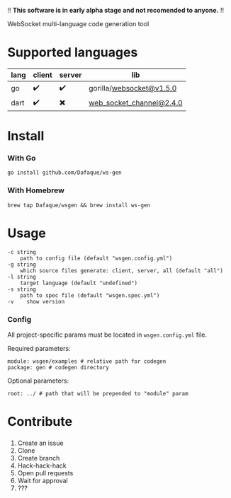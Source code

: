 :bangbang: **This software is in early alpha stage and not recomended to anyone.** :bangbang:

WebSocket multi-language code generation tool

# Supported languages

| lang | client             | server                   | lib                      |
|------|--------------------|--------------------------|--------------------------|
| go   | :heavy_check_mark: | :heavy_check_mark:       | gorilla/websocket@v1.5.0 |
| dart | :heavy_check_mark: | :heavy_multiplication_x: | web_socket_channel@2.4.0 |

# Install
### With Go
`go install github.com/Dafaque/ws-gen`
### With Homebrew
`brew tap Dafaque/wsgen && brew install ws-gen`

# Usage
```
-c string
    path to config file (default "wsgen.config.yml")
-g string
    which source files generate: client, server, all (default "all")
-l string
    target language (default "undefined")
-s string
    path to spec file (default "wsgen.spec.yml")
-v    show version
```
### Config
All project-specific params must be located in `wsgen.config.yml` file.

Required parameters:
```
module: wsgen/examples # relative path for codegen
package: gen # codegen directory
```

Optional parameters:
```
root: ../ # path that will be prepended to "module" param
```

# Contribute
###
1. Create an issue
1. Clone
1. Create branch
1. Hack-hack-hack
1. Open pull requests
1. Wait for approval
1. ???
